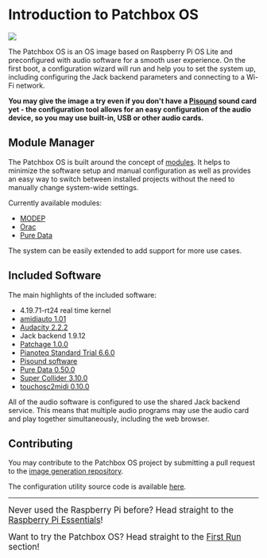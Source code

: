 # Introduction to Patchbox OS

![](https://raw.githubusercontent.com/wiki/BlokasLabs/patchbox-os-gen/images/PatchboxOS.png)

The Patchbox OS is an OS image based on Raspberry Pi OS Lite and preconfigured with audio software for a smooth user experience. On the first boot, a configuration wizard will run and help you to set the system up, including configuring the Jack backend parameters and connecting to a Wi-Fi network.

**You may give the image a try even if you don't have a <a href="https://blokas.io/pisound/" target="_blank">Pisound</a> sound card yet - the configuration tool allows for an easy configuration of the audio device, so you may use built-in, USB or other audio cards.**


## Module Manager

The Patchbox OS is built around the concept of [modules](modules.md). It helps to minimize the software setup and manual configuration as well as provides an easy way to switch between installed projects without the need to manually change system-wide settings.

Currently available modules:

- <a href="https://blokas.io/modep/" target="_blank">MODEP</a>
- <a href="https://community.blokas.io/t/orac-2-0-for-the-raspberry-pi/1099" target="_blank">Orac</a>
- <a href="https://puredata.info/" target='_blank'>Pure Data</a> 

The system can be easily extended to add support for more use cases.

## Included Software

The main highlights of the included software:

- 4.19.71-rt24 real time kernel
- [amidiauto 1.01](amidiauto.md)
- [Audacity 2.2.2](software-guides.md#audacity)
- Jack backend 1.9.12
- [Patchage 1.0.0](software-guides.md#patchage)
- [Pianoteq Standard Trial 6.6.0](software-guides.md#pianoteq-standard-trial)
- <a href="https://blokas.io/pisound/docs/pisound-app/" target="_blank">Pisound software</a>
- [Pure Data 0.50.0](software-guides.md#pure-data)
- [Super Collider 3.10.0](software-guides.md#supercollider)
- [touchosc2midi 0.10.0](software-guides.md#touchosc2midi)

All of the audio software is configured to use the shared Jack backend service. This means that multiple audio programs may use the audio card and play together simultaneously, including the web browser.

## Contributing

You may contribute to the Patchbox OS project by submitting a pull request to the <a href="https://github.com/BlokasLabs/patchbox-os-gen" target="_blank">image generation repository</a>.

The configuration utility source code is available <a href="https://github.com/BlokasLabs/patchbox-cli" target="_blank">here</a>.

---

<big>Never used the Raspberry Pi before? Head straight to the [Raspberry Pi Essentials](install-os-to-sd-card.md)! </big>

<big>Want to try the Patchbox OS? Head straight to the [First Run](first-run-options.md) section!</big>
